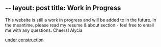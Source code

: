 --
layout: post
title: Work in Progress
--

This website is still a work in progress and will be added to in the future. In the meantime, please read my resume & about section - feel free to email me with any questions. Cheers! Alycia

[under construction](img/web-construction.gif)

